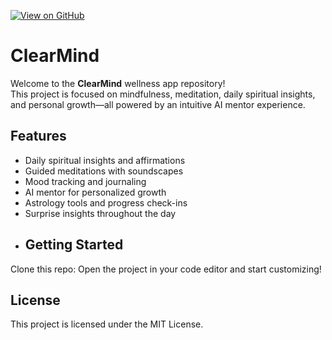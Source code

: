 [![View on GitHub](https://img.shields.io/badge/View_on-GitHub-181717?logo=github)](https://github.com/Silva-Clearmind/demo-repository)
# ClearMind

Welcome to the **ClearMind** wellness app repository!  
This project is focused on mindfulness, meditation, daily spiritual insights, and personal growth—all powered by an intuitive AI mentor experience.
## Features

- Daily spiritual insights and affirmations  
- Guided meditations with soundscapes  
- Mood tracking and journaling  
- AI mentor for personalized growth  
- Astrology tools and progress check-ins  
- Surprise insights throughout the day
- ## Getting Started

Clone this repo:
Open the project in your code editor and start customizing!
## License

This project is licensed under the MIT License.

